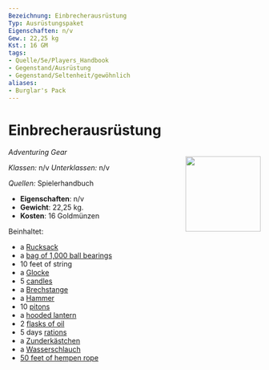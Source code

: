 ```yaml
---
Bezeichnung: Einbrecherausrüstung
Typ: Ausrüstungspaket
Eigenschaften: n/v
Gew.: 22,25 kg
Kst.: 16 GM
tags:
- Quelle/5e/Players_Handbook
- Gegenstand/Ausrüstung
- Gegenstand/Seltenheit/gewöhnlich
aliases:
- Burglar's Pack
---
```

# Einbrecherausrüstung
*Adventuring Gear*  
<img src="Symbolik/Gegenstände.webp" align="right" width="150">

_Klassen:_ n/v 
_Unterklassen:_  n/v

_Quellen:_ Spielerhandbuch

- **Eigenschaften**: n/v
- **Gewicht**: 22,25 kg.
- **Kosten**: 16 Goldmünzen

Beinhaltet:

- a [Rucksack](Rucksack.md)  
- a [bag of 1,000 ball bearings](Metallkugeln-Beutel-mit-1000.md)  
- 10 feet of string  
- a [Glocke](Glocke.md)  
- 5 [candles](Kerze.md)  
- a [Brechstange](Brechstange.md)  
- a [Hammer](Hammer.md)  
- 10 [pitons](Kletterhaken.md)  
- a [hooded lantern](Abdeckbare%20Laterne.md)  
- 2 [flasks of oil](oil-flask.md)  
- 5 days [rations](Tagesration.md)  
- a [Zunderkästchen](Zunderkästchen.md)  
- a [Wasserschlauch](Wasserschlauch.md)  
- [50 feet of hempen rope](hempen-rope-50-feet.md)  